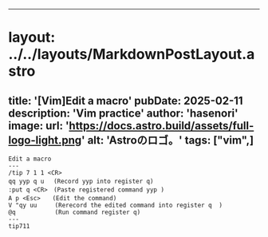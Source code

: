 
---
# layout: ../../layouts/MarkdownPostLayout.astro
title: '[Vim]Edit a macro'
pubDate: 2025-02-11
description: 'Vim practice'
author: 'hasenori'
image:
    url: 'https://docs.astro.build/assets/full-logo-light.png'
    alt: 'Astroのロゴ。'
tags: ["vim",]
---


```
Edit a macro
---
/tip 7 1 1 <CR>
qq yyp q u 　(Record yyp into register q)
:put q <CR>　(Paste registered command yyp )
A p <Esc>　　(Edit the command)
V "qy uu     (Rerecord the edited command into register q  )
@q           (Run command register q)
---
tip711
```
